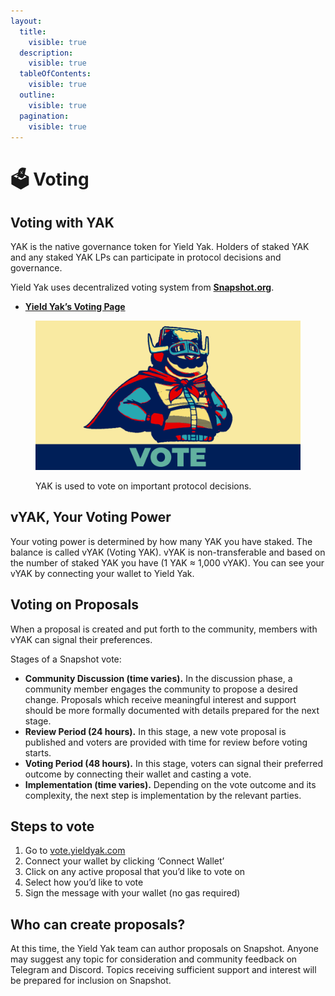 ```yaml
---
layout:
  title:
    visible: true
  description:
    visible: true
  tableOfContents:
    visible: true
  outline:
    visible: true
  pagination:
    visible: true
---
```


# 🗳 Voting

## Voting with YAK <a href="#voting" id="voting"></a>

YAK is the native governance token for Yield Yak. Holders of staked YAK and any staked YAK LPs can participate in protocol decisions and governance.

Yield Yak uses decentralized voting system from [**Snapshot.org**](https://snapshot.org/).&#x20;

* [**Yield Yak’s Voting Page**](https://vote.yieldyak.com/)

<figure><img src="../.gitbook/assets/vote twitter (1).jpeg" alt=""><figcaption><p>YAK is used to vote on important protocol decisions. </p></figcaption></figure>

## vYAK, Your Voting Power <a href="#a825" id="a825"></a>

Your voting power is determined by how many YAK you have staked. The balance is called vYAK (Voting YAK). vYAK is non-transferable and based on the number of staked YAK you have (1 YAK ≈ 1,000 vYAK). You can see your vYAK by connecting your wallet to Yield Yak.

## Voting on Proposals <a href="#6199" id="6199"></a>

When a proposal is created and put forth to the community, members with vYAK can signal their preferences.

Stages of a Snapshot vote:

* **Community Discussion (time varies).** In the discussion phase, a community member engages the community to propose a desired change. Proposals which receive meaningful interest and support should be more formally documented with details prepared for the next stage.
* **Review Period (24 hours).** In this stage, a new vote proposal is published and voters are provided with time for review before voting starts.
* **Voting Period (48 hours).** In this stage, voters can signal their preferred outcome by connecting their wallet and casting a vote.
* **Implementation (time varies).** Depending on the vote outcome and its complexity, the next step is implementation by the relevant parties.

## Steps to vote <a href="#db30" id="db30"></a>

1. Go to [vote.yieldyak.com](https://vote.yieldyak.com/)
2. Connect your wallet by clicking ‘Connect Wallet’
3. Click on any active proposal that you’d like to vote on
4. Select how you’d like to vote
5. Sign the message with your wallet (no gas required)

## Who can create proposals? <a href="#b747" id="b747"></a>

At this time, the Yield Yak team can author proposals on Snapshot. Anyone may suggest any topic for consideration and community feedback on Telegram and Discord. Topics receiving sufficient support and interest will be prepared for inclusion on Snapshot. &#x20;
